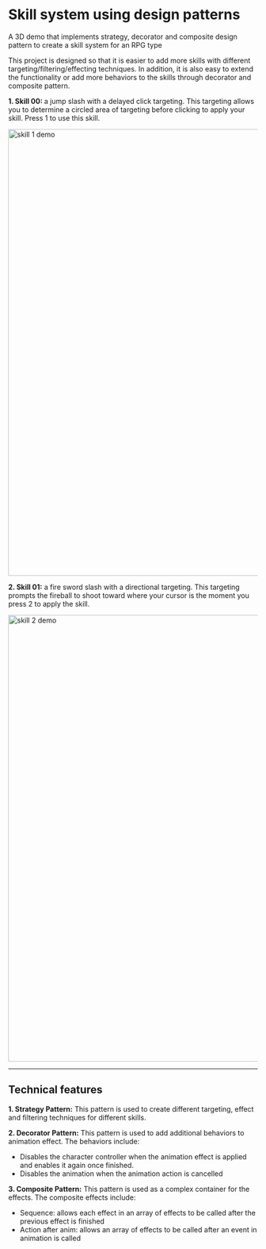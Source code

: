 # Skill system using design patterns
A 3D demo that implements strategy, decorator and composite design pattern to create a skill system for an RPG type

This project is designed so that it is easier to add more skills with different targeting/filtering/effecting techniques. In addition, it is also easy to extend the functionality or add more behaviors to the skills through decorator and composite pattern.

<b>1. Skill 00: </b> a jump slash with a delayed click targeting. This targeting allows you to determine a circled area of targeting before clicking to apply your skill. Press 1 to use this skill.

<img src="https://github.com/ngol0/unity3D-designPatterns/blob/main/skill1.gif" width="900" title="skill 1 demo">

<b>2. Skill 01:</b> a fire sword slash with a directional targeting. This targeting prompts the fireball to shoot toward where your cursor is the moment you press 2 to apply the skill.

<img src="https://github.com/ngol0/unity3D-designPatterns/blob/main/skill2.gif" width="900" title="skill 2 demo">


---

## Technical features
<b>1. Strategy Pattern:</b> This pattern is used to create different targeting, effect and filtering techniques for different skills.

<b>2. Decorator Pattern:</b> This pattern is used to add additional behaviors to animation effect. The behaviors include:
- Disables the character controller when the animation effect is applied and enables it again once finished.
- Disables the animation when the animation action is cancelled

<b>3. Composite Pattern:</b> This pattern is used as a complex container for the effects. The composite effects include:
  - Sequence: allows each effect in an array of effects to be called after the previous effect is finished
  - Action after anim: allows an array of effects to be called after an event in animation is called


